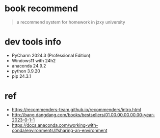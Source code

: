 # book recommend

> a recommend system for homework in jzxy university

# dev tools info

- PyCharm 2024.3 (Professional Edition)
- Windows11 with 24h2
- anaconda 24.9.2
- python 3.9.20
- pip 24.3.1

# ref

- https://recommenders-team.github.io/recommenders/intro.html
- http://bang.dangdang.com/books/bestsellers/01.00.00.00.00.00-year-2023-0-1-1
- https://docs.anaconda.com/working-with-conda/environments/#sharing-an-environment
